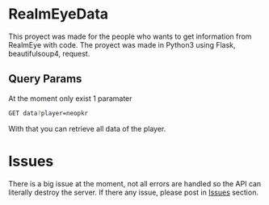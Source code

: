 # RealmEyeData
This proyect was made for the people who wants to get information from RealmEye with code. The proyect was made in Python3 using Flask, beautifulsoup4, request.

## Query Params
At the moment only exist 1 paramater
```sh
GET data?player=neopkr
```
With that you can retrieve all data of the player.

# Issues
There is a big issue at the moment, not all errors are handled so the API can literally destroy the server.
If there any issue, please post in [Issues](https://github.com/neopkr/RealmEyeData/issues) section.